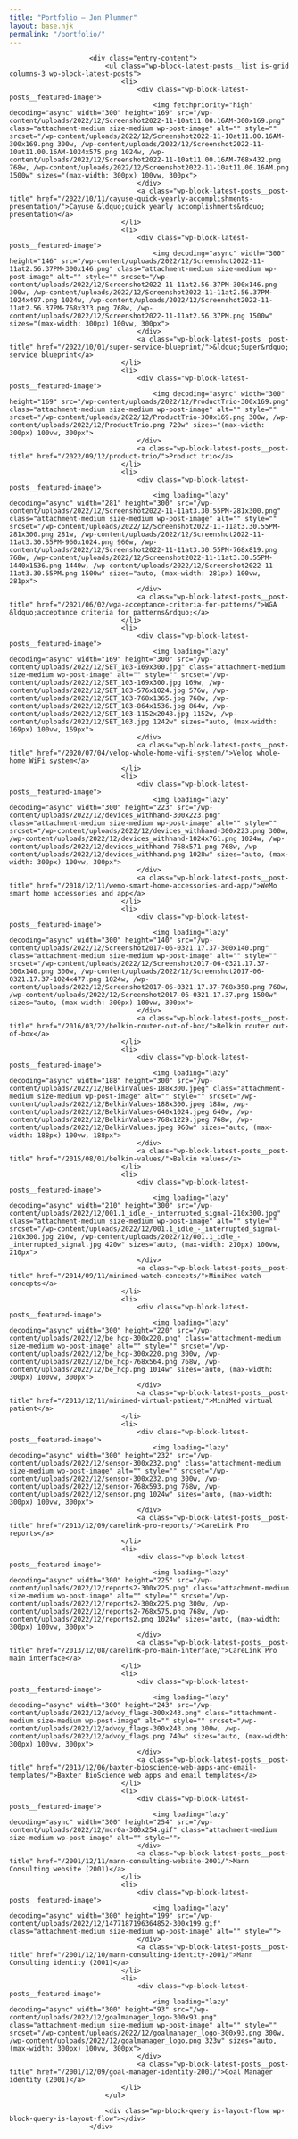 ```yaml
---
title: "Portfolio – Jon Plummer"
layout: base.njk
permalink: "/portfolio/"
---
```



                        <div class="entry-content">
                            <ul class="wp-block-latest-posts__list is-grid columns-3 wp-block-latest-posts">
                                <li>
                                    <div class="wp-block-latest-posts__featured-image">
                                        <img fetchpriority="high" decoding="async" width="300" height="169" src="/wp-content/uploads/2022/12/Screenshot2022-11-10at11.00.16AM-300x169.png" class="attachment-medium size-medium wp-post-image" alt="" style="" srcset="/wp-content/uploads/2022/12/Screenshot2022-11-10at11.00.16AM-300x169.png 300w, /wp-content/uploads/2022/12/Screenshot2022-11-10at11.00.16AM-1024x575.png 1024w, /wp-content/uploads/2022/12/Screenshot2022-11-10at11.00.16AM-768x432.png 768w, /wp-content/uploads/2022/12/Screenshot2022-11-10at11.00.16AM.png 1500w" sizes="(max-width: 300px) 100vw, 300px">
                                    </div>
                                    <a class="wp-block-latest-posts__post-title" href="/2022/10/11/cayuse-quick-yearly-accomplishments-presentation/">Cayuse &ldquo;quick yearly accomplishments&rdquo; presentation</a>
                                </li>
                                <li>
                                    <div class="wp-block-latest-posts__featured-image">
                                        <img decoding="async" width="300" height="146" src="/wp-content/uploads/2022/12/Screenshot2022-11-11at2.56.37PM-300x146.png" class="attachment-medium size-medium wp-post-image" alt="" style="" srcset="/wp-content/uploads/2022/12/Screenshot2022-11-11at2.56.37PM-300x146.png 300w, /wp-content/uploads/2022/12/Screenshot2022-11-11at2.56.37PM-1024x497.png 1024w, /wp-content/uploads/2022/12/Screenshot2022-11-11at2.56.37PM-768x373.png 768w, /wp-content/uploads/2022/12/Screenshot2022-11-11at2.56.37PM.png 1500w" sizes="(max-width: 300px) 100vw, 300px">
                                    </div>
                                    <a class="wp-block-latest-posts__post-title" href="/2022/10/01/super-service-blueprint/">&ldquo;Super&rdquo; service blueprint</a>
                                </li>
                                <li>
                                    <div class="wp-block-latest-posts__featured-image">
                                        <img decoding="async" width="300" height="169" src="/wp-content/uploads/2022/12/ProductTrio-300x169.png" class="attachment-medium size-medium wp-post-image" alt="" style="" srcset="/wp-content/uploads/2022/12/ProductTrio-300x169.png 300w, /wp-content/uploads/2022/12/ProductTrio.png 720w" sizes="(max-width: 300px) 100vw, 300px">
                                    </div>
                                    <a class="wp-block-latest-posts__post-title" href="/2022/09/12/product-trio/">Product trio</a>
                                </li>
                                <li>
                                    <div class="wp-block-latest-posts__featured-image">
                                        <img loading="lazy" decoding="async" width="281" height="300" src="/wp-content/uploads/2022/12/Screenshot2022-11-11at3.30.55PM-281x300.png" class="attachment-medium size-medium wp-post-image" alt="" style="" srcset="/wp-content/uploads/2022/12/Screenshot2022-11-11at3.30.55PM-281x300.png 281w, /wp-content/uploads/2022/12/Screenshot2022-11-11at3.30.55PM-960x1024.png 960w, /wp-content/uploads/2022/12/Screenshot2022-11-11at3.30.55PM-768x819.png 768w, /wp-content/uploads/2022/12/Screenshot2022-11-11at3.30.55PM-1440x1536.png 1440w, /wp-content/uploads/2022/12/Screenshot2022-11-11at3.30.55PM.png 1500w" sizes="auto, (max-width: 281px) 100vw, 281px">
                                    </div>
                                    <a class="wp-block-latest-posts__post-title" href="/2021/06/02/wga-acceptance-criteria-for-patterns/">WGA &ldquo;acceptance criteria for patterns&rdquo;</a>
                                </li>
                                <li>
                                    <div class="wp-block-latest-posts__featured-image">
                                        <img loading="lazy" decoding="async" width="169" height="300" src="/wp-content/uploads/2022/12/SET_103-169x300.jpg" class="attachment-medium size-medium wp-post-image" alt="" style="" srcset="/wp-content/uploads/2022/12/SET_103-169x300.jpg 169w, /wp-content/uploads/2022/12/SET_103-576x1024.jpg 576w, /wp-content/uploads/2022/12/SET_103-768x1365.jpg 768w, /wp-content/uploads/2022/12/SET_103-864x1536.jpg 864w, /wp-content/uploads/2022/12/SET_103-1152x2048.jpg 1152w, /wp-content/uploads/2022/12/SET_103.jpg 1242w" sizes="auto, (max-width: 169px) 100vw, 169px">
                                    </div>
                                    <a class="wp-block-latest-posts__post-title" href="/2020/07/04/velop-whole-home-wifi-system/">Velop whole-home WiFi system</a>
                                </li>
                                <li>
                                    <div class="wp-block-latest-posts__featured-image">
                                        <img loading="lazy" decoding="async" width="300" height="223" src="/wp-content/uploads/2022/12/devices_withhand-300x223.png" class="attachment-medium size-medium wp-post-image" alt="" style="" srcset="/wp-content/uploads/2022/12/devices_withhand-300x223.png 300w, /wp-content/uploads/2022/12/devices_withhand-1024x761.png 1024w, /wp-content/uploads/2022/12/devices_withhand-768x571.png 768w, /wp-content/uploads/2022/12/devices_withhand.png 1028w" sizes="auto, (max-width: 300px) 100vw, 300px">
                                    </div>
                                    <a class="wp-block-latest-posts__post-title" href="/2018/12/11/wemo-smart-home-accessories-and-app/">WeMo smart home accessories and app</a>
                                </li>
                                <li>
                                    <div class="wp-block-latest-posts__featured-image">
                                        <img loading="lazy" decoding="async" width="300" height="140" src="/wp-content/uploads/2022/12/Screenshot2017-06-0321.17.37-300x140.png" class="attachment-medium size-medium wp-post-image" alt="" style="" srcset="/wp-content/uploads/2022/12/Screenshot2017-06-0321.17.37-300x140.png 300w, /wp-content/uploads/2022/12/Screenshot2017-06-0321.17.37-1024x477.png 1024w, /wp-content/uploads/2022/12/Screenshot2017-06-0321.17.37-768x358.png 768w, /wp-content/uploads/2022/12/Screenshot2017-06-0321.17.37.png 1500w" sizes="auto, (max-width: 300px) 100vw, 300px">
                                    </div>
                                    <a class="wp-block-latest-posts__post-title" href="/2016/03/22/belkin-router-out-of-box/">Belkin router out-of-box</a>
                                </li>
                                <li>
                                    <div class="wp-block-latest-posts__featured-image">
                                        <img loading="lazy" decoding="async" width="188" height="300" src="/wp-content/uploads/2022/12/BelkinValues-188x300.jpeg" class="attachment-medium size-medium wp-post-image" alt="" style="" srcset="/wp-content/uploads/2022/12/BelkinValues-188x300.jpeg 188w, /wp-content/uploads/2022/12/BelkinValues-640x1024.jpeg 640w, /wp-content/uploads/2022/12/BelkinValues-768x1229.jpeg 768w, /wp-content/uploads/2022/12/BelkinValues.jpeg 960w" sizes="auto, (max-width: 188px) 100vw, 188px">
                                    </div>
                                    <a class="wp-block-latest-posts__post-title" href="/2015/08/01/belkin-values/">Belkin values</a>
                                </li>
                                <li>
                                    <div class="wp-block-latest-posts__featured-image">
                                        <img loading="lazy" decoding="async" width="210" height="300" src="/wp-content/uploads/2022/12/001.1_idle_-_interrupted_signal-210x300.jpg" class="attachment-medium size-medium wp-post-image" alt="" style="" srcset="/wp-content/uploads/2022/12/001.1_idle_-_interrupted_signal-210x300.jpg 210w, /wp-content/uploads/2022/12/001.1_idle_-_interrupted_signal.jpg 420w" sizes="auto, (max-width: 210px) 100vw, 210px">
                                    </div>
                                    <a class="wp-block-latest-posts__post-title" href="/2014/09/11/minimed-watch-concepts/">MiniMed watch concepts</a>
                                </li>
                                <li>
                                    <div class="wp-block-latest-posts__featured-image">
                                        <img loading="lazy" decoding="async" width="300" height="220" src="/wp-content/uploads/2022/12/be_hcp-300x220.png" class="attachment-medium size-medium wp-post-image" alt="" style="" srcset="/wp-content/uploads/2022/12/be_hcp-300x220.png 300w, /wp-content/uploads/2022/12/be_hcp-768x564.png 768w, /wp-content/uploads/2022/12/be_hcp.png 1014w" sizes="auto, (max-width: 300px) 100vw, 300px">
                                    </div>
                                    <a class="wp-block-latest-posts__post-title" href="/2013/12/11/minimed-virtual-patient/">MiniMed virtual patient</a>
                                </li>
                                <li>
                                    <div class="wp-block-latest-posts__featured-image">
                                        <img loading="lazy" decoding="async" width="300" height="232" src="/wp-content/uploads/2022/12/sensor-300x232.png" class="attachment-medium size-medium wp-post-image" alt="" style="" srcset="/wp-content/uploads/2022/12/sensor-300x232.png 300w, /wp-content/uploads/2022/12/sensor-768x593.png 768w, /wp-content/uploads/2022/12/sensor.png 1024w" sizes="auto, (max-width: 300px) 100vw, 300px">
                                    </div>
                                    <a class="wp-block-latest-posts__post-title" href="/2013/12/09/carelink-pro-reports/">CareLink Pro reports</a>
                                </li>
                                <li>
                                    <div class="wp-block-latest-posts__featured-image">
                                        <img loading="lazy" decoding="async" width="300" height="225" src="/wp-content/uploads/2022/12/reports2-300x225.png" class="attachment-medium size-medium wp-post-image" alt="" style="" srcset="/wp-content/uploads/2022/12/reports2-300x225.png 300w, /wp-content/uploads/2022/12/reports2-768x575.png 768w, /wp-content/uploads/2022/12/reports2.png 1024w" sizes="auto, (max-width: 300px) 100vw, 300px">
                                    </div>
                                    <a class="wp-block-latest-posts__post-title" href="/2013/12/08/carelink-pro-main-interface/">CareLink Pro main interface</a>
                                </li>
                                <li>
                                    <div class="wp-block-latest-posts__featured-image">
                                        <img loading="lazy" decoding="async" width="300" height="243" src="/wp-content/uploads/2022/12/advoy_flags-300x243.png" class="attachment-medium size-medium wp-post-image" alt="" style="" srcset="/wp-content/uploads/2022/12/advoy_flags-300x243.png 300w, /wp-content/uploads/2022/12/advoy_flags.png 740w" sizes="auto, (max-width: 300px) 100vw, 300px">
                                    </div>
                                    <a class="wp-block-latest-posts__post-title" href="/2013/12/06/baxter-bioscience-web-apps-and-email-templates/">Baxter BioScience web apps and email templates</a>
                                </li>
                                <li>
                                    <div class="wp-block-latest-posts__featured-image">
                                        <img loading="lazy" decoding="async" width="300" height="254" src="/wp-content/uploads/2022/12/mcr0a-300x254.gif" class="attachment-medium size-medium wp-post-image" alt="" style="">
                                    </div>
                                    <a class="wp-block-latest-posts__post-title" href="/2001/12/11/mann-consulting-website-2001/">Mann Consulting website (2001)</a>
                                </li>
                                <li>
                                    <div class="wp-block-latest-posts__featured-image">
                                        <img loading="lazy" decoding="async" width="300" height="199" src="/wp-content/uploads/2022/12/1477187196364852-300x199.gif" class="attachment-medium size-medium wp-post-image" alt="" style="">
                                    </div>
                                    <a class="wp-block-latest-posts__post-title" href="/2001/12/10/mann-consulting-identity-2001/">Mann Consulting identity (2001)</a>
                                </li>
                                <li>
                                    <div class="wp-block-latest-posts__featured-image">
                                        <img loading="lazy" decoding="async" width="300" height="93" src="/wp-content/uploads/2022/12/goalmanager_logo-300x93.png" class="attachment-medium size-medium wp-post-image" alt="" style="" srcset="/wp-content/uploads/2022/12/goalmanager_logo-300x93.png 300w, /wp-content/uploads/2022/12/goalmanager_logo.png 323w" sizes="auto, (max-width: 300px) 100vw, 300px">
                                    </div>
                                    <a class="wp-block-latest-posts__post-title" href="/2001/12/09/goal-manager-identity-2001/">Goal Manager identity (2001)</a>
                                </li>
                            </ul>

                            <div class="wp-block-query is-layout-flow wp-block-query-is-layout-flow"></div>
                        </div>
